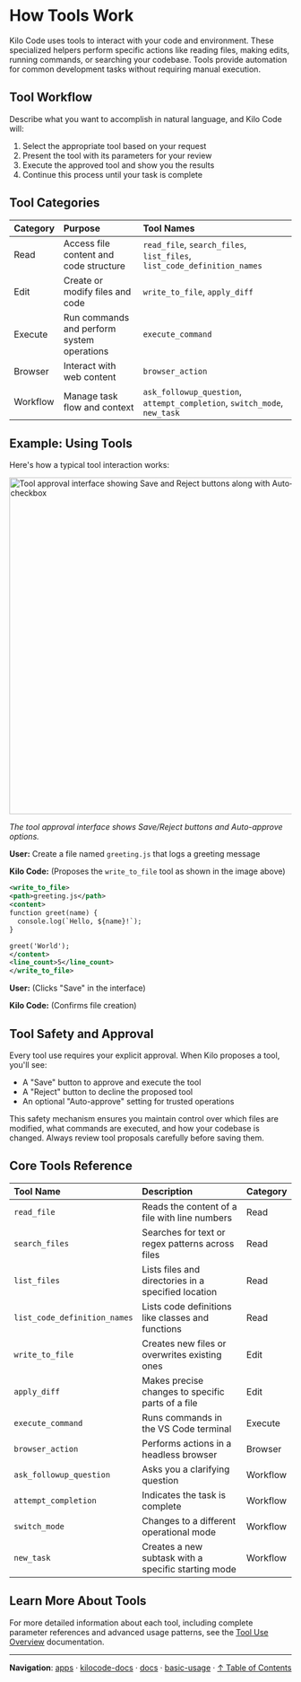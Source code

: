 # How Tools Work

Kilo Code uses tools to interact with your code and environment. These specialized helpers perform specific actions like reading files, making edits, running commands, or searching your codebase. Tools provide automation for common development tasks without requiring manual execution.

## Tool Workflow

Describe what you want to accomplish in natural language, and Kilo Code will:

1. Select the appropriate tool based on your request
2. Present the tool with its parameters for your review
3. Execute the approved tool and show you the results
4. Continue this process until your task is complete

## Tool Categories

| Category | Purpose                                    | Tool Names                                                               |
| :------- | :----------------------------------------- | :----------------------------------------------------------------------- |
| Read     | Access file content and code structure     | `read_file`, `search_files`, `list_files`, `list_code_definition_names`  |
| Edit     | Create or modify files and code            | `write_to_file`, `apply_diff`                                            |
| Execute  | Run commands and perform system operations | `execute_command`                                                        |
| Browser  | Interact with web content                  | `browser_action`                                                         |
| Workflow | Manage task flow and context               | `ask_followup_question`, `attempt_completion`, `switch_mode`, `new_task` |

## Example: Using Tools

Here's how a typical tool interaction works:

<img src="/docs/img/how-tools-work/how-tools-work.png" alt="Tool approval interface showing Save and Reject buttons along with Auto-approve checkbox" width="600" />

_The tool approval interface shows Save/Reject buttons and Auto-approve options._

**User:** Create a file named `greeting.js` that logs a greeting message

**Kilo Code:** (Proposes the `write_to_file` tool as shown in the image above)

```xml
<write_to_file>
<path>greeting.js</path>
<content>
function greet(name) {
  console.log(`Hello, ${name}!`);
}

greet('World');
</content>
<line_count>5</line_count>
</write_to_file>
```

**User:** (Clicks "Save" in the interface)

**Kilo Code:** (Confirms file creation)

## Tool Safety and Approval

Every tool use requires your explicit approval. When Kilo proposes a tool, you'll see:

- A "Save" button to approve and execute the tool
- A "Reject" button to decline the proposed tool
- An optional "Auto-approve" setting for trusted operations

This safety mechanism ensures you maintain control over which files are modified, what commands are executed, and how your codebase is changed. Always review tool proposals carefully before saving them.

## Core Tools Reference

| Tool Name                    | Description                                         | Category |
| :--------------------------- | :-------------------------------------------------- | :------- |
| `read_file`                  | Reads the content of a file with line numbers       | Read     |
| `search_files`               | Searches for text or regex patterns across files    | Read     |
| `list_files`                 | Lists files and directories in a specified location | Read     |
| `list_code_definition_names` | Lists code definitions like classes and functions   | Read     |
| `write_to_file`              | Creates new files or overwrites existing ones       | Edit     |
| `apply_diff`                 | Makes precise changes to specific parts of a file   | Edit     |
| `execute_command`            | Runs commands in the VS Code terminal               | Execute  |
| `browser_action`             | Performs actions in a headless browser              | Browser  |
| `ask_followup_question`      | Asks you a clarifying question                      | Workflow |
| `attempt_completion`         | Indicates the task is complete                      | Workflow |
| `switch_mode`                | Changes to a different operational mode             | Workflow |
| `new_task`                   | Creates a new subtask with a specific starting mode | Workflow |

## Learn More About Tools

For more detailed information about each tool, including complete parameter references and advanced usage patterns, see the [Tool Use Overview](/features/tools/tool-use-overview) documentation.

---

**Navigation**: [apps](../../../../apps/) · [kilocode-docs](../../../apps/kilocode-docs/) · [docs](../../apps/kilocode-docs/docs/) · [basic-usage](../apps/kilocode-docs/docs/basic-usage/) · [↑ Table of Contents](#how-tools-work)
